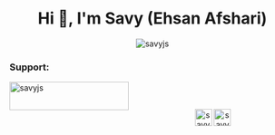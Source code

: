 <h1 align="center">Hi 👋, I'm Savy (Ehsan Afshari)</h1>

<p align="center">
<img align="center" src="https://github-readme-stats.vercel.app/api?username=savyjs&show_icons=true" alt="savyjs" /> </p><!--<p align="center">&nbsp;<img align="center" src="https://github-readme-stats.vercel.app/api/top-langs/?username=anuraghazra&layout=compact" alt="savyjs" />--> </p>

<h3 align="left">Support:</h3>
<p><a href="https://www.buymeacoffee.com/savyjs"> <img align="left" src="https://cdn.buymeacoffee.com/buttons/v2/default-yellow.png" height="50" width="210" alt="savyjs" /></a></p><br><br>


<p align="center">
<a href="https://twitter.com/ehsanthesavage" target="blank"><img align="center" src="https://cdn.jsdelivr.net/npm/simple-icons@3.0.1/icons/twitter.svg" alt="savyjs" height="30" width="30" /></a>  
<a href="https://www.linkedin.com/in/ehsan-afshari-1192b6128" target="blank"><img align="center" src="https://cdn.jsdelivr.net/npm/simple-icons@3.0.1/icons/linkedin.svg" alt="savyjs" height="30" width="30" /></a>
</p>

